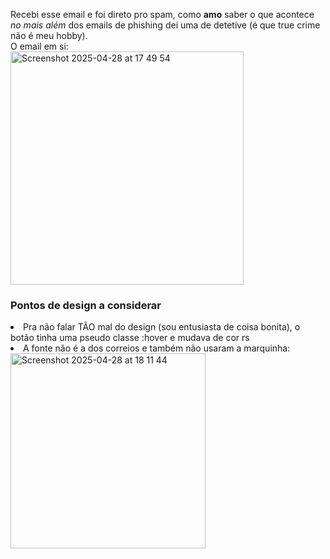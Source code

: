 Recebi esse email e foi direto pro spam, como **amo** saber o que acontece *no mais além* dos emails de phishing dei uma de detetive (é que true crime não é meu hobby).
<br>
O email em si:
<br>
<img width="373" alt="Screenshot 2025-04-28 at 17 49 54" src="https://github.com/user-attachments/assets/6f954cc9-8bb9-430c-a566-9dacff5a7eee" />
<br>
<h3>Pontos de design a considerar</h3>

<li>Pra não falar TÃO mal do design (sou entusiasta de coisa bonita), o botão tinha uma pseudo classe :hover e mudava de cor rs</li>

<li>A fonte não é a dos correios e também não usaram a marquinha:</li>

<img width="312" alt="Screenshot 2025-04-28 at 18 11 44" src="https://github.com/user-attachments/assets/491ec541-d784-4417-8288-4f631f4fd8f6" />














